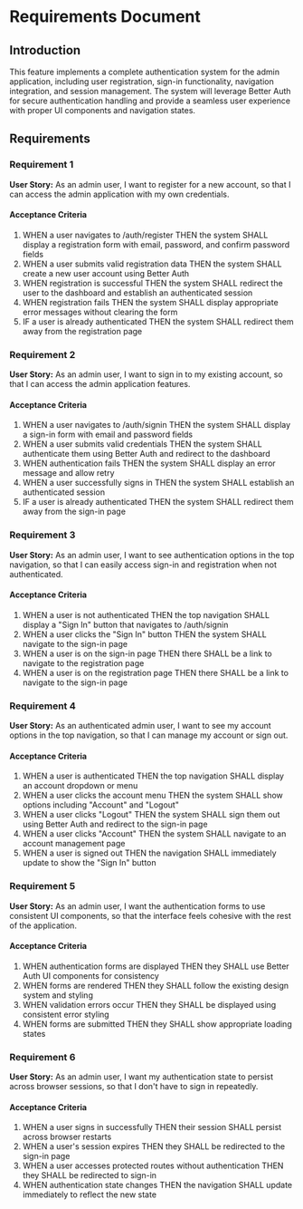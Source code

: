 # Requirements Document

## Introduction

This feature implements a complete authentication system for the admin application, including user registration, sign-in functionality, navigation integration, and session management. The system will leverage Better Auth for secure authentication handling and provide a seamless user experience with proper UI components and navigation states.

## Requirements

### Requirement 1

**User Story:** As an admin user, I want to register for a new account, so that I can access the admin application with my own credentials.

#### Acceptance Criteria

1. WHEN a user navigates to /auth/register THEN the system SHALL display a registration form with email, password, and confirm password fields
2. WHEN a user submits valid registration data THEN the system SHALL create a new user account using Better Auth
3. WHEN registration is successful THEN the system SHALL redirect the user to the dashboard and establish an authenticated session
4. WHEN registration fails THEN the system SHALL display appropriate error messages without clearing the form
5. IF a user is already authenticated THEN the system SHALL redirect them away from the registration page

### Requirement 2

**User Story:** As an admin user, I want to sign in to my existing account, so that I can access the admin application features.

#### Acceptance Criteria

1. WHEN a user navigates to /auth/signin THEN the system SHALL display a sign-in form with email and password fields
2. WHEN a user submits valid credentials THEN the system SHALL authenticate them using Better Auth and redirect to the dashboard
3. WHEN authentication fails THEN the system SHALL display an error message and allow retry
4. WHEN a user successfully signs in THEN the system SHALL establish an authenticated session
5. IF a user is already authenticated THEN the system SHALL redirect them away from the sign-in page

### Requirement 3

**User Story:** As an admin user, I want to see authentication options in the top navigation, so that I can easily access sign-in and registration when not authenticated.

#### Acceptance Criteria

1. WHEN a user is not authenticated THEN the top navigation SHALL display a "Sign In" button that navigates to /auth/signin
2. WHEN a user clicks the "Sign In" button THEN the system SHALL navigate to the sign-in page
3. WHEN a user is on the sign-in page THEN there SHALL be a link to navigate to the registration page
4. WHEN a user is on the registration page THEN there SHALL be a link to navigate to the sign-in page

### Requirement 4

**User Story:** As an authenticated admin user, I want to see my account options in the top navigation, so that I can manage my account or sign out.

#### Acceptance Criteria

1. WHEN a user is authenticated THEN the top navigation SHALL display an account dropdown or menu
2. WHEN a user clicks the account menu THEN the system SHALL show options including "Account" and "Logout"
3. WHEN a user clicks "Logout" THEN the system SHALL sign them out using Better Auth and redirect to the sign-in page
4. WHEN a user clicks "Account" THEN the system SHALL navigate to an account management page
5. WHEN a user is signed out THEN the navigation SHALL immediately update to show the "Sign In" button

### Requirement 5

**User Story:** As an admin user, I want the authentication forms to use consistent UI components, so that the interface feels cohesive with the rest of the application.

#### Acceptance Criteria

1. WHEN authentication forms are displayed THEN they SHALL use Better Auth UI components for consistency
2. WHEN forms are rendered THEN they SHALL follow the existing design system and styling
3. WHEN validation errors occur THEN they SHALL be displayed using consistent error styling
4. WHEN forms are submitted THEN they SHALL show appropriate loading states

### Requirement 6

**User Story:** As an admin user, I want my authentication state to persist across browser sessions, so that I don't have to sign in repeatedly.

#### Acceptance Criteria

1. WHEN a user signs in successfully THEN their session SHALL persist across browser restarts
2. WHEN a user's session expires THEN they SHALL be redirected to the sign-in page
3. WHEN a user accesses protected routes without authentication THEN they SHALL be redirected to sign-in
4. WHEN authentication state changes THEN the navigation SHALL update immediately to reflect the new state